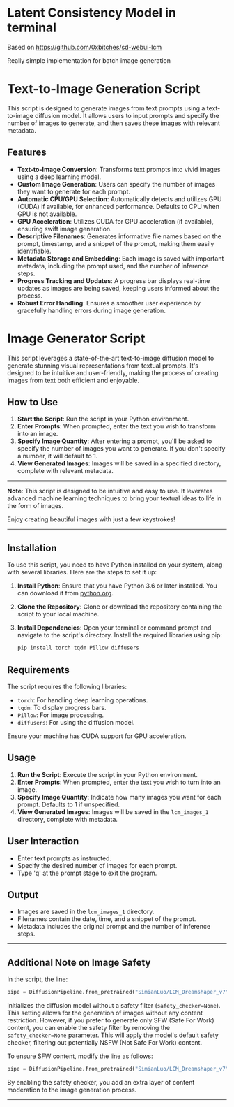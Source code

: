 # Latent Consistency Model in terminal

Based on https://github.com/0xbitches/sd-webui-lcm

Really simple implementation for batch image generation

# Text-to-Image Generation Script

This script is designed to generate images from text prompts using a text-to-image diffusion model. It allows users to input prompts and specify the number of images to generate, and then saves these images with relevant metadata.

## Features

- **Text-to-Image Conversion**: Transforms text prompts into vivid images using a deep learning model.
- **Custom Image Generation**: Users can specify the number of images they want to generate for each prompt.
- **Automatic CPU/GPU Selection**: Automatically detects and utilizes GPU (CUDA) if available, for enhanced performance. Defaults to CPU when GPU is not available.
- **GPU Acceleration**: Utilizes CUDA for GPU acceleration (if available), ensuring swift image generation.
- **Descriptive Filenames**: Generates informative file names based on the prompt, timestamp, and a snippet of the prompt, making them easily identifiable.
- **Metadata Storage and Embedding**: Each image is saved with important metadata, including the prompt used, and the number of inference steps.
- **Progress Tracking and Updates**: A progress bar displays real-time updates as images are being saved, keeping users informed about the process.
- **Robust Error Handling**: Ensures a smoother user experience by gracefully handling errors during image generation.


# Image Generator Script

This script leverages a state-of-the-art text-to-image diffusion model to generate stunning visual representations from textual prompts. It's designed to be intuitive and user-friendly, making the process of creating images from text both efficient and enjoyable.



## How to Use

1. **Start the Script**: Run the script in your Python environment.
2. **Enter Prompts**: When prompted, enter the text you wish to transform into an image.
3. **Specify Image Quantity**: After entering a prompt, you'll be asked to specify the number of images you want to generate. If you don't specify a number, it will default to 1.
4. **View Generated Images**: Images will be saved in a specified directory, complete with relevant metadata.

---

**Note**: This script is designed to be intuitive and easy to use. It leverates advanced machine learning techniques to bring your textual ideas to life in the form of images.

Enjoy creating beautiful images with just a few keystrokes!

---

## Installation

To use this script, you need to have Python installed on your system, along with several libraries. Here are the steps to set it up:

1. **Install Python**: Ensure that you have Python 3.6 or later installed. You can download it from [python.org](https://www.python.org/downloads/).

2. **Clone the Repository**: Clone or download the repository containing the script to your local machine.

3. **Install Dependencies**: Open your terminal or command prompt and navigate to the script's directory. Install the required libraries using pip:

    ```bash
    pip install torch tqdm Pillow diffusers
    ```

## Requirements

The script requires the following libraries:
- `torch`: For handling deep learning operations.
- `tqdm`: To display progress bars.
- `Pillow`: For image processing.
- `diffusers`: For using the diffusion model.

Ensure your machine has CUDA support for GPU acceleration.

## Usage

1. **Run the Script**: Execute the script in your Python environment.
2. **Enter Prompts**: When prompted, enter the text you wish to turn into an image.
3. **Specify Image Quantity**: Indicate how many images you want for each prompt. Defaults to 1 if unspecified.
4. **View Generated Images**: Images will be saved in the `lcm_images_1` directory, complete with metadata.

## User Interaction

- Enter text prompts as instructed.
- Specify the desired number of images for each prompt.
- Type 'q' at the prompt stage to exit the program.

## Output

- Images are saved in the `lcm_images_1` directory.
- Filenames contain the date, time, and a snippet of the prompt.
- Metadata includes the original prompt and the number of inference steps.

---

## Additional Note on Image Safety

In the script, the line:

```python
pipe = DiffusionPipeline.from_pretrained("SimianLuo/LCM_Dreamshaper_v7", custom_pipeline="latent_consistency_txt2img", custom_revision="main", revision="fb9c5d", safety_checker=None)
```


initializes the diffusion model without a safety filter (`safety_checker=None`). This setting allows for the generation of images without any content restriction. However, if you prefer to generate only SFW (Safe For Work) content, you can enable the safety filter by removing the `safety_checker=None` parameter. This will apply the model's default safety checker, filtering out potentially NSFW (Not Safe For Work) content.

To ensure SFW content, modify the line as follows:

```python
pipe = DiffusionPipeline.from_pretrained("SimianLuo/LCM_Dreamshaper_v7", custom_pipeline="latent_consistency_txt2img", custom_revision="main", revision="fb9c5d")
```

By enabling the safety checker, you add an extra layer of content moderation to the image generation process.

---
